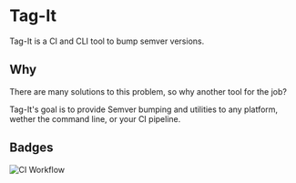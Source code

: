 # Tag-It

Tag-It is a CI and CLI tool to bump semver versions.

## Why

There are many solutions to this problem, so why another tool for the job?

Tag-It's goal is to provide Semver bumping and utilities to any platform, wether the command line, or your CI pipeline.

## Badges

![CI Workflow](https://github.com/pyscripter99/tag-it/actions/workflows/ci.yml/badge.svg)

